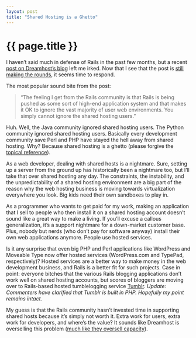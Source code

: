 ```yaml
---
layout: post
title: "Shared Hosting is a Ghetto"
---
```


{{ page.title }}
================

I haven’t said much in defense of Rails in the past few months, but a recent [post on Dreamhost’s blog](http://blog.dreamhost.com/2008/01/07/how-ruby-on-rails-could-be-much-better/) left me irked. Now that I see that the post is [still making the rounds](http://daringfireball.net/linked/2008/january#wed-09-rails_dh), it seems time to respond.

The most popular sound bite from the post:

> “The feeling I get from the Rails community is that Rails is being pushed as some sort of high-end application system and that makes it OK to ignore the vast majority of user web environments. You simply cannot ignore the shared hosting users.”

Huh. Well, the Java community ignored shared hosting users. The Python community ignored shared hosting users. Basically every development community save Perl and PHP have stayed the hell away from shared hosting. Why? Because shared hosting is a ghetto (please forgive the [topical reference](http://tailrank.com/4456975/Rails-Is-A-Ghetto)).

As a web developer, dealing with shared hosts is a nightmare. Sure, setting up a server from the ground up has historically been a nightmare too, but I’ll take that over shared hosting any day. The constraints, the instability, and the unpredictability of a shared hosting environment are a big part of the reason why the web hosting business is moving towards virtualization everywhere you look. Big kids need their own sandboxes to play in.

As a programmer who wants to get paid for my work, making an application that I sell to people who then install it on a shared hosting account doesn’t sound like a great way to make a living. If you’ll excuse a callous generalization, it’s a support nightmare for a down-market customer base. Plus, nobody but nerds (who don’t pay for software anyway) install their own web applications anymore. People use hosted services.

Is it any surprise that even big PHP and Perl applications like WordPress and Moveable Type now offer hosted services (WordPress.com and TypePad, respectively)? Hosted services are a better way to make money in the web development business, and Rails is a better fit for such projects. Case in point: everyone bitches that the various Rails blogging applications don’t work well on shared hosting accounts, but scores of bloggers are moving over to Rails-based hosted tumblelogging service [Tumblr](http://www.tumblr.com/). *Update: Commenters have clarified that Tumblr is built in PHP. Hopefully my point remains intact.*

My guess is that the Rails community hasn’t invested time in supporting shared hosts because it’s simply not worth it. Extra work for users, extra work for developers, and where’s the value? It sounds like Dreamhost is overselling this problem ([much like they oversell capacity](http://scott.yang.id.au/2006/01/the-dark-side-of-dreamhost/)).
